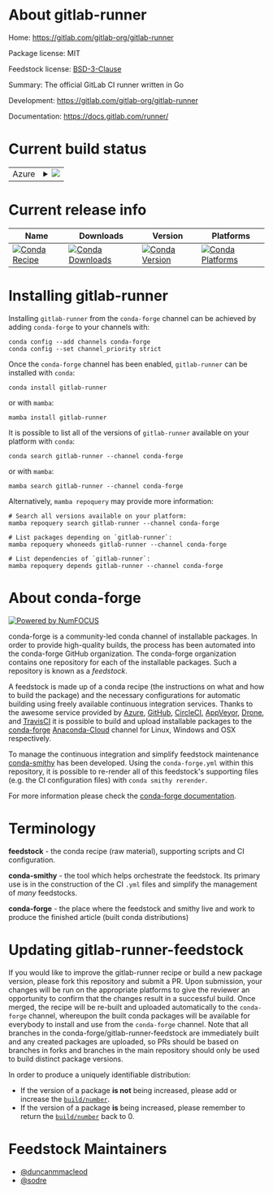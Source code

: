 About gitlab-runner
===================

Home: https://gitlab.com/gitlab-org/gitlab-runner

Package license: MIT

Feedstock license: [BSD-3-Clause](https://github.com/conda-forge/gitlab-runner-feedstock/blob/main/LICENSE.txt)

Summary: The official GitLab CI runner written in Go

Development: https://gitlab.com/gitlab-org/gitlab-runner

Documentation: https://docs.gitlab.com/runner/

Current build status
====================


<table>
    
  <tr>
    <td>Azure</td>
    <td>
      <details>
        <summary>
          <a href="https://dev.azure.com/conda-forge/feedstock-builds/_build/latest?definitionId=7459&branchName=main">
            <img src="https://dev.azure.com/conda-forge/feedstock-builds/_apis/build/status/gitlab-runner-feedstock?branchName=main">
          </a>
        </summary>
        <table>
          <thead><tr><th>Variant</th><th>Status</th></tr></thead>
          <tbody><tr>
              <td>linux_64</td>
              <td>
                <a href="https://dev.azure.com/conda-forge/feedstock-builds/_build/latest?definitionId=7459&branchName=main">
                  <img src="https://dev.azure.com/conda-forge/feedstock-builds/_apis/build/status/gitlab-runner-feedstock?branchName=main&jobName=linux&configuration=linux_64_" alt="variant">
                </a>
              </td>
            </tr><tr>
              <td>osx_64</td>
              <td>
                <a href="https://dev.azure.com/conda-forge/feedstock-builds/_build/latest?definitionId=7459&branchName=main">
                  <img src="https://dev.azure.com/conda-forge/feedstock-builds/_apis/build/status/gitlab-runner-feedstock?branchName=main&jobName=osx&configuration=osx_64_" alt="variant">
                </a>
              </td>
            </tr><tr>
              <td>win_64</td>
              <td>
                <a href="https://dev.azure.com/conda-forge/feedstock-builds/_build/latest?definitionId=7459&branchName=main">
                  <img src="https://dev.azure.com/conda-forge/feedstock-builds/_apis/build/status/gitlab-runner-feedstock?branchName=main&jobName=win&configuration=win_64_" alt="variant">
                </a>
              </td>
            </tr>
          </tbody>
        </table>
      </details>
    </td>
  </tr>
</table>

Current release info
====================

| Name | Downloads | Version | Platforms |
| --- | --- | --- | --- |
| [![Conda Recipe](https://img.shields.io/badge/recipe-gitlab--runner-green.svg)](https://anaconda.org/conda-forge/gitlab-runner) | [![Conda Downloads](https://img.shields.io/conda/dn/conda-forge/gitlab-runner.svg)](https://anaconda.org/conda-forge/gitlab-runner) | [![Conda Version](https://img.shields.io/conda/vn/conda-forge/gitlab-runner.svg)](https://anaconda.org/conda-forge/gitlab-runner) | [![Conda Platforms](https://img.shields.io/conda/pn/conda-forge/gitlab-runner.svg)](https://anaconda.org/conda-forge/gitlab-runner) |

Installing gitlab-runner
========================

Installing `gitlab-runner` from the `conda-forge` channel can be achieved by adding `conda-forge` to your channels with:

```
conda config --add channels conda-forge
conda config --set channel_priority strict
```

Once the `conda-forge` channel has been enabled, `gitlab-runner` can be installed with `conda`:

```
conda install gitlab-runner
```

or with `mamba`:

```
mamba install gitlab-runner
```

It is possible to list all of the versions of `gitlab-runner` available on your platform with `conda`:

```
conda search gitlab-runner --channel conda-forge
```

or with `mamba`:

```
mamba search gitlab-runner --channel conda-forge
```

Alternatively, `mamba repoquery` may provide more information:

```
# Search all versions available on your platform:
mamba repoquery search gitlab-runner --channel conda-forge

# List packages depending on `gitlab-runner`:
mamba repoquery whoneeds gitlab-runner --channel conda-forge

# List dependencies of `gitlab-runner`:
mamba repoquery depends gitlab-runner --channel conda-forge
```


About conda-forge
=================

[![Powered by
NumFOCUS](https://img.shields.io/badge/powered%20by-NumFOCUS-orange.svg?style=flat&colorA=E1523D&colorB=007D8A)](https://numfocus.org)

conda-forge is a community-led conda channel of installable packages.
In order to provide high-quality builds, the process has been automated into the
conda-forge GitHub organization. The conda-forge organization contains one repository
for each of the installable packages. Such a repository is known as a *feedstock*.

A feedstock is made up of a conda recipe (the instructions on what and how to build
the package) and the necessary configurations for automatic building using freely
available continuous integration services. Thanks to the awesome service provided by
[Azure](https://azure.microsoft.com/en-us/services/devops/), [GitHub](https://github.com/),
[CircleCI](https://circleci.com/), [AppVeyor](https://www.appveyor.com/),
[Drone](https://cloud.drone.io/welcome), and [TravisCI](https://travis-ci.com/)
it is possible to build and upload installable packages to the
[conda-forge](https://anaconda.org/conda-forge) [Anaconda-Cloud](https://anaconda.org/)
channel for Linux, Windows and OSX respectively.

To manage the continuous integration and simplify feedstock maintenance
[conda-smithy](https://github.com/conda-forge/conda-smithy) has been developed.
Using the ``conda-forge.yml`` within this repository, it is possible to re-render all of
this feedstock's supporting files (e.g. the CI configuration files) with ``conda smithy rerender``.

For more information please check the [conda-forge documentation](https://conda-forge.org/docs/).

Terminology
===========

**feedstock** - the conda recipe (raw material), supporting scripts and CI configuration.

**conda-smithy** - the tool which helps orchestrate the feedstock.
                   Its primary use is in the construction of the CI ``.yml`` files
                   and simplify the management of *many* feedstocks.

**conda-forge** - the place where the feedstock and smithy live and work to
                  produce the finished article (built conda distributions)


Updating gitlab-runner-feedstock
================================

If you would like to improve the gitlab-runner recipe or build a new
package version, please fork this repository and submit a PR. Upon submission,
your changes will be run on the appropriate platforms to give the reviewer an
opportunity to confirm that the changes result in a successful build. Once
merged, the recipe will be re-built and uploaded automatically to the
`conda-forge` channel, whereupon the built conda packages will be available for
everybody to install and use from the `conda-forge` channel.
Note that all branches in the conda-forge/gitlab-runner-feedstock are
immediately built and any created packages are uploaded, so PRs should be based
on branches in forks and branches in the main repository should only be used to
build distinct package versions.

In order to produce a uniquely identifiable distribution:
 * If the version of a package **is not** being increased, please add or increase
   the [``build/number``](https://docs.conda.io/projects/conda-build/en/latest/resources/define-metadata.html#build-number-and-string).
 * If the version of a package **is** being increased, please remember to return
   the [``build/number``](https://docs.conda.io/projects/conda-build/en/latest/resources/define-metadata.html#build-number-and-string)
   back to 0.

Feedstock Maintainers
=====================

* [@duncanmmacleod](https://github.com/duncanmmacleod/)
* [@sodre](https://github.com/sodre/)

